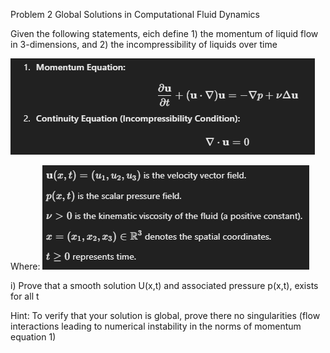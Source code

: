 Problem 2
Global Solutions in Computational Fluid Dynamics 

Given the following statements, eich define 1) the momentum of liquid flow in 3-dimensions, and 2) the incompressibility of liquids over time

![alt text](image.png)

Where:
![alt text](image-1.png)

i) Prove that a smooth solution U(x,t) and associated pressure p(x,t), exists for all t

Hint: To verify that your solution is global, prove there no singularities (flow interactions leading to numerical instability in the norms of momentum equation 1)
